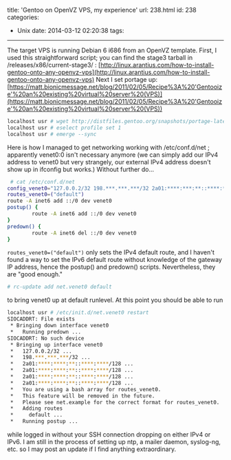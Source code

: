 title: 'Gentoo on OpenVZ VPS, my experience'
url: 238.html
id: 238
categories:
  - Unix
date: 2014-03-12 02:20:38
tags:
---
The target VPS is running Debian 6 i686 from an OpenVZ template. First, I used this straightforward script; you can find the stage3 tarball in /releases/x86/current-stage3/ : [http://linux.arantius.com/how-to-install-gentoo-onto-any-openvz-vps](http://linux.arantius.com/how-to-install-gentoo-onto-any-openvz-vps) Next I set portage up: [https://matt.bionicmessage.net/blog/2011/02/05/Recipe%3A%20'Gentooize'%20an%20existing%20virtual%20server%20(VPS)](https://matt.bionicmessage.net/blog/2011/02/05/Recipe%3A%20'Gentooize'%20an%20existing%20virtual%20server%20(VPS))

```bash
localhost usr # wget http://distfiles.gentoo.org/snapshots/portage-latest.tar.bz2
localhost usr # eselect profile set 1
localhost usr # emerge --sync
```

Here is how I managed to get networking working with /etc/conf.d/net ; apparently venet0:0 isn't necessary anymore (we can simply add our IPv4 address to venet0 but very strangely, our external IPv4 address doesn't show up in ifconfig but works.) Without further do...

```bash
 # cat /etc/conf.d/net
config_venet0="127.0.0.2/32 198.***.***.***/32 2a01:****:***:**::****:****/128 2a01:****:***:**::****:****/128 2a01:****:***:**::****:****/128 2a01:****:***:**::****:****/128"
routes_venet0=("default")
route -A inet6 add ::/0 dev venet0
postup() {
        route -A inet6 add ::/0 dev venet0
}
predown() {
        route -A inet6 del ::/0 dev venet0
}
```

`routes_venet0=("default")` only sets the IPv4 default route, and I haven't found a way to set the IPv6 default route without knowledge of the gateway IP address, hence the postup() and predown() scripts. Nevertheless, they are "good enough."

```bash
# rc-update add net.venet0 default
```

to bring venet0 up at default runlevel. At this point you should be able to run

```bash
localhost usr # /etc/init.d/net.venet0 restart
SIOCADDRT: File exists
 * Bringing down interface venet0
 *   Running predown ...
SIOCADDRT: No such device
 * Bringing up interface venet0
 *   127.0.0.2/32 ...                                                                                                    [ ok ]
 *   198.***.***.***/32 ...                                                                                              [ ok ]
 *   2a01:****:****:**::****:****/128 ...                                                                                 [ ok ]
 *   2a01:****:****:**::****:****/128 ...                                                                                 [ ok ]
 *   2a01:****:****:**::****:****/128 ...                                                                                 [ ok ]
 *   2a01:****:****:**::****:****/128 ...                                                                                 [ ok ]
 *   You are using a bash array for routes_venet0.
 *   This feature will be removed in the future.
 *   Please see net.example for the correct format for routes_venet0.
 *   Adding routes
 *     default ...                                                                                                       [ ok ]
 *   Running postup ...
```

while logged in without your SSH connection dropping on either IPv4 or IPv6. I am still in the process of setting up ntp, a mailer daemon, syslog-ng, etc. so I may post an update if I find anything extraordinary.
